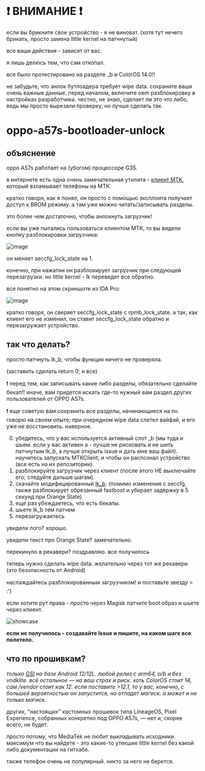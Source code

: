 # ❗ ВНИМАНИЕ ❗
если вы брикните свое устройство - я не виноват. (хотя тут нечего брикать, просто замена little kernel на патчнутый)

все ваши действия - зависят от вас.

я лишь делюсь тем, что сам откопал.

все было протестировано на разделе _b и ColorOS 14.0!!

не забудьте, что анлок бутлоадера требует wipe data. сохраните ваши очень важные данные. перед началом, включите oem разблокировку в настройках разработчика. честно, не знаю, сделает ли это что либо, ведь мы просто вырезали проверку, но лучше сделать так.
# oppo-a57s-bootloader-unlock
## объяснение
oppo A57s работает на (убогом) процессоре G35.

в интернете есть одна очень замечательная утилита - [клиент MTK](https://github.com/bkerler/mtkclient), который взламывает телефоны на MTK.

кратко говоря, как я понял, он просто с помощью эксплоита получает доступ к BROM режиму. а там уже можно читать/записывать разделы.

это более чем достаточно, чтобы анлокнуть загрузчик!

если вы уже пытались пользоваться клиентом MTK, то вы видели кнопку разблокировки загрузчика:

![image](https://github.com/user-attachments/assets/2f2a07d7-c75f-4376-b1fa-72e7c1f4cbe1)

он меняет seccfg_lock_state на 1.

конечно, при нажатии он разблокирует загрузчик при следующей перезагрузки. но little kernel - lk переведет все обратно.

все понятно на этом скриншоте из IDA Pro:

![image](https://github.com/user-attachments/assets/89c90bdb-d549-4984-a0a3-19ededbc59e6)

кратко говоря, он сверяет seccfg_lock_state с rpmb_lock_state. а так, как клиент его не изменил, он ставит seccfg_lock_state обратно и перезагружает устройство.

## так что делать?

просто патчнуть lk_b, чтобы функция ничего не проверяла.

(заставить сделать return 0; и все)

❗ перед тем, как записывать какие либо разделы, обязательно сделайте бекап!! иначе, вам придется искать где-то нужный вам раздел других пользователей от OPPO A57s.

❗ еще советую вам сохранить все разделы, начинающиеся на nv. говорю на своем опыте; при очередном wipe data слетел вайфай, и его уже не восстановить. наверное.

0. убедитесь, что у вас используется активный слот _b (мы туда и шьем. если у вас активен a - лучше не рисковать и не шить патчнутым lk_b, а лучше открыть issue и дать мне ваш файл). научитесь запускать MTKClient; и чтобы он распознал устройство (все есть на их репозитории).
1. разблокируйте загрузчик через клиент (после этого НЕ выключайте его; следуйте дальше шагам).
2. скачайте модифицированный [lk_b](https://mega.nz/file/HuQWVLqT#L-MK_Q4jYOsWZDdLe-yB-zuvwCyO4F38DTocbINd6MA). (помимо изменения с seccfg, также разблокирует обрезанный fastboot и убирает задержку в 5 секунд при Orange State)
3. еще раз убеждаетесь, что есть бекапы.
4. шьете lk_b тем патчем
5. перезагружаетесь

увидели лого? хорошо.

увидели текст про Orange State? замечательно.

перекинуло в рекавери? поздравляю. все получилось

теперь нужно сделать wipe data. желательно через тот же рекавери. (это безопасность от Android)

наслаждайтесь разблокированным загрузчиком! и поставьте звезду ⭐ :')

если хотите рут права - просто через Magisk патчите boot образ и шьете через клиент.

![showcase](https://github.com/user-attachments/assets/34ad9169-e8cb-4b1e-96a1-469b52e22c5a)

**если не получилось - создавайте Issue и пишите, на каком шаге все полетело.**

## что по прошивкам?
*только [GSI](https://github.com/phhusson/treble_experimentations/releases/tag/v416) на базе Android 12/12L. любой релиз с arm64, a/b и без vndklite. всё остальное — на ваш страх и риск. хоть ColorOS стоит 14, сам /vendor стоит как 12. если поставите >12.1, то у вас, конечно, с большей вероятностью он запустится, но отпадет магиск. а может и не только магиск.*

других, "настоящих" кастомных прошивок типа LineageOS, Pixel Experience, собранных конкретно под OPPO A57s, — нет и, скорее всего, не будет.

просто потому, что MediaTek не любит выкладывать исходники. максимум что вы найдете - это какие-то утекшие little kernel без какой либо документации на гитхабе.

также телефон очень не популярный. никто за него не берется.
